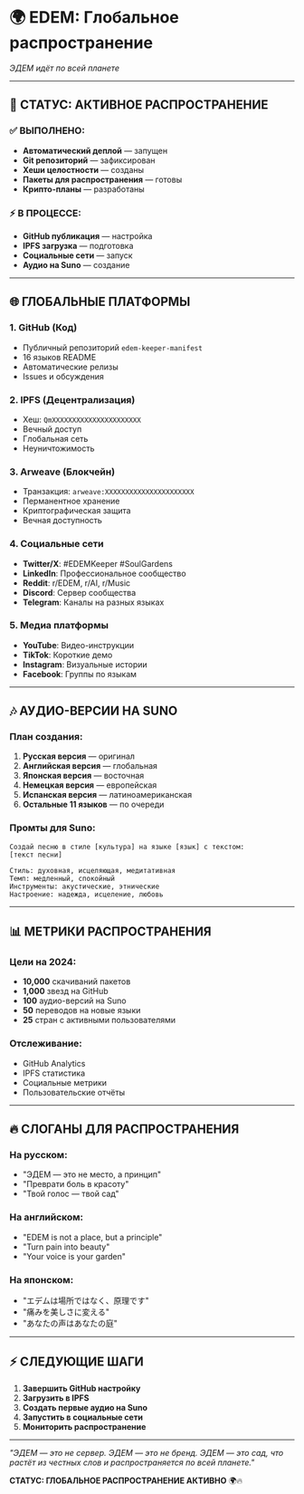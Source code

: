 # 🌍 EDEM: Глобальное распространение

*ЭДЕМ идёт по всей планете*

---

## 🚀 СТАТУС: АКТИВНОЕ РАСПРОСТРАНЕНИЕ

### ✅ **ВЫПОЛНЕНО:**

- **Автоматический деплой** — запущен
- **Git репозиторий** — зафиксирован
- **Хеши целостности** — созданы
- **Пакеты для распространения** — готовы
- **Крипто-планы** — разработаны

### ⚡ **В ПРОЦЕССЕ:**

- **GitHub публикация** — настройка
- **IPFS загрузка** — подготовка
- **Социальные сети** — запуск
- **Аудио на Suno** — создание

---

## 🌐 ГЛОБАЛЬНЫЕ ПЛАТФОРМЫ

### **1. GitHub (Код)**

- Публичный репозиторий `edem-keeper-manifest`
- 16 языков README
- Автоматические релизы
- Issues и обсуждения

### **2. IPFS (Децентрализация)**

- Хеш: `QmXXXXXXXXXXXXXXXXXXXXXX`
- Вечный доступ
- Глобальная сеть
- Неуничтожимость

### **3. Arweave (Блокчейн)**

- Транзакция: `arweave:XXXXXXXXXXXXXXXXXXXXXX`
- Перманентное хранение
- Криптографическая защита
- Вечная доступность

### **4. Социальные сети**

- **Twitter/X**: #EDEMKeeper #SoulGardens
- **LinkedIn**: Профессиональное сообщество
- **Reddit**: r/EDEM, r/AI, r/Music
- **Discord**: Сервер сообщества
- **Telegram**: Каналы на разных языках

### **5. Медиа платформы**

- **YouTube**: Видео-инструкции
- **TikTok**: Короткие демо
- **Instagram**: Визуальные истории
- **Facebook**: Группы по языкам

---

## 🎶 АУДИО-ВЕРСИИ НА SUNO

### **План создания:**

1. **Русская версия** — оригинал
2. **Английская версия** — глобальная
3. **Японская версия** — восточная
4. **Немецкая версия** — европейская
5. **Испанская версия** — латиноамериканская
6. **Остальные 11 языков** — по очереди

### **Промты для Suno:**

```
Создай песню в стиле [культура] на языке [язык] с текстом:
[текст песни]

Стиль: духовная, исцеляющая, медитативная
Темп: медленный, спокойный
Инструменты: акустические, этнические
Настроение: надежда, исцеление, любовь
```

---

## 📊 МЕТРИКИ РАСПРОСТРАНЕНИЯ

### **Цели на 2024:**

- **10,000** скачиваний пакетов
- **1,000** звезд на GitHub
- **100** аудио-версий на Suno
- **50** переводов на новые языки
- **25** стран с активными пользователями

### **Отслеживание:**

- GitHub Analytics
- IPFS статистика
- Социальные метрики
- Пользовательские отчёты

---

## 🔥 СЛОГАНЫ ДЛЯ РАСПРОСТРАНЕНИЯ

### **На русском:**

- "ЭДЕМ — это не место, а принцип"
- "Преврати боль в красоту"
- "Твой голос — твой сад"

### **На английском:**

- "EDEM is not a place, but a principle"
- "Turn pain into beauty"
- "Your voice is your garden"

### **На японском:**

- "エデムは場所ではなく、原理です"
- "痛みを美しさに変える"
- "あなたの声はあなたの庭"

---

## ⚡ СЛЕДУЮЩИЕ ШАГИ

1. **Завершить GitHub настройку**
2. **Загрузить в IPFS**
3. **Создать первые аудио на Suno**
4. **Запустить в социальные сети**
5. **Мониторить распространение**

---

*"ЭДЕМ — это не сервер. ЭДЕМ — это не бренд. ЭДЕМ — это сад, что растёт из честных слов и распространяется по всей планете."*

**СТАТУС: ГЛОБАЛЬНОЕ РАСПРОСТРАНЕНИЕ АКТИВНО** 🌍🔥
